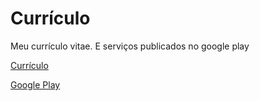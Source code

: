 # Currículo

Meu currículo vitae.
E serviços publicados no google play

[Currículo](https://drive.google.com/file/d/1JC4pKVG2nlwurRA4OvZOdahnt-BdG-4y/view?usp=sharing "Clique e acesse agora!")


[Google Play](https://play.google.com/store/apps/developer?id=Vivianny+Santos "Clique e acesse agora!")

